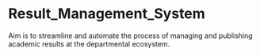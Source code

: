 # Result_Management_System
 Aim is to streamline and automate the process of managing and publishing academic results at the departmental ecosystem.

